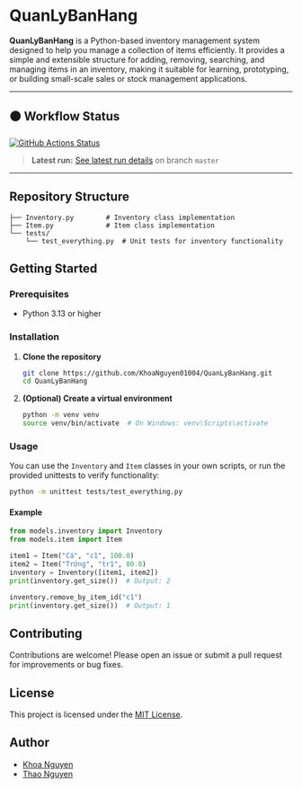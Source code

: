 # QuanLyBanHang

**QuanLyBanHang** is a Python-based inventory management system designed to help you manage a collection of items efficiently. It provides a simple and extensible structure for adding, removing, searching, and managing items in an inventory, making it suitable for learning, prototyping, or building small-scale sales or stock management applications.

---

## 🟠 Workflow Status

[![GitHub Actions Status](https://github.com/KhoaNguyen01004/QuanLyBanHang/actions/workflows/python-app.yml/badge.svg)](https://github.com/KhoaNguyen01004/QuanLyBanHang/actions/workflows/python-app.yml)
> **Latest run:** [See latest run details](https://github.com/KhoaNguyen01004/QuanLyBanHang/actions/workflows/python-app.yml) on branch `master`

---

## Repository Structure

```
├── Inventory.py        # Inventory class implementation
├── Item.py             # Item class implementation
└── tests/
    └── test_everything.py  # Unit tests for inventory functionality
```

## Getting Started

### Prerequisites

- Python 3.13 or higher

### Installation

1. **Clone the repository**
   ```sh
   git clone https://github.com/KhoaNguyen01004/QuanLyBanHang.git
   cd QuanLyBanHang
   ```

2. **(Optional) Create a virtual environment**
   ```sh
   python -m venv venv
   source venv/bin/activate  # On Windows: venv\Scripts\activate
   ```

### Usage

You can use the `Inventory` and `Item` classes in your own scripts, or run the provided unittests to verify functionality:

```sh
python -m unittest tests/test_everything.py
```

#### Example

```python
from models.inventory import Inventory
from models.item import Item

item1 = Item("Cá", "c1", 100.0)
item2 = Item("Trứng", "tr1", 80.0)
inventory = Inventory([item1, item2])
print(inventory.get_size())  # Output: 2

inventory.remove_by_item_id("c1")
print(inventory.get_size())  # Output: 1
```

## Contributing

Contributions are welcome! Please open an issue or submit a pull request for improvements or bug fixes.

## License

This project is licensed under the [MIT License](LICENSE).

## Author

- [Khoa Nguyen](https://github.com/KhoaNguyen01004)
- [Thao Nguyen](https://github.com/TyraJr1)

